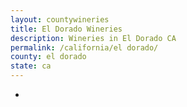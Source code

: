 ```yaml
---
layout: countywineries
title: El Dorado Wineries
description: Wineries in El Dorado CA
permalink: /california/el dorado/
county: el dorado
state: ca
---
```

-
